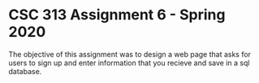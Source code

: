 # CSC 313 Assignment 6 - Spring 2020
The objective of this assignment was to design a web page that asks for users to sign up and enter information that you recieve and save in a sql database. 
